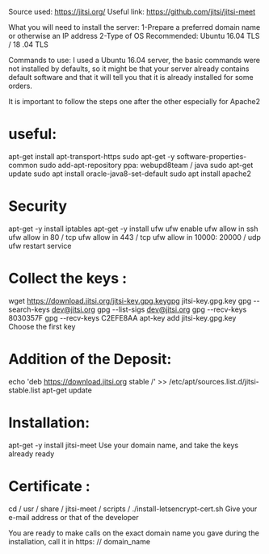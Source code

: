 Source used: https://jitsi.org/
Useful link: https://github.com/jitsi/jitsi-meet

What you will need to install the server:
1-Prepare a preferred domain name or otherwise an IP address
2-Type of OS Recommended: Ubuntu 16.04 TLS / 18 .04 TLS

Commands to use: I used a Ubuntu 16.04 server, the basic commands were not installed by defaults, so it might be that your server already contains default software and that it will tell you that it is already installed for some orders.

It is important to follow the steps one after the other especially for Apache2

# useful:
apt-get install apt-transport-https
sudo apt-get -y software-properties-common
sudo add-apt-repository ppa: webupd8team / java
sudo apt-get update
sudo apt install oracle-java8-set-default
sudo apt install apache2

# Security
apt-get -y install iptables
apt-get -y install ufw
ufw enable
ufw allow in ssh
ufw allow in 80 / tcp
ufw allow in 443 / tcp
ufw allow in 10000: 20000 / udp
ufw restart service

# Collect the keys :
wget https://download.jitsi.org/jitsi-key.gpg.keygpg jitsi-key.gpg.key
gpg --search-keys dev@jitsi.org
gpg --list-sigs dev@jitsi.org
gpg --recv-keys 8030357F
gpg --recv-keys C2EFE8AA
apt-key add jitsi-key.gpg.key
Choose the first key

# Addition of the Deposit:
echo 'deb https://download.jitsi.org stable /' >> /etc/apt/sources.list.d/jitsi-stable.list
apt-get update

# Installation:
apt-get -y install jitsi-meet
Use your domain name, and take the keys already ready

# Certificate :
cd / usr / share / jitsi-meet / scripts /
./install-letsencrypt-cert.sh
Give your e-mail address or that of the developer

You are ready to make calls on the exact domain name you gave during
the installation, call it in https: // domain_name
